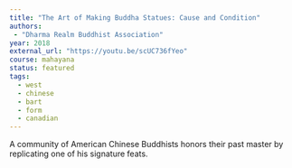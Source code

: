 ```yaml
---
title: "The Art of Making Buddha Statues: Cause and Condition"
authors:
 - "Dharma Realm Buddhist Association"
year: 2018
external_url: "https://youtu.be/scUC736fYeo"
course: mahayana
status: featured
tags:
  - west
  - chinese
  - bart
  - form
  - canadian
---
```


A community of American Chinese Buddhists honors their past master by replicating one of his signature feats.
